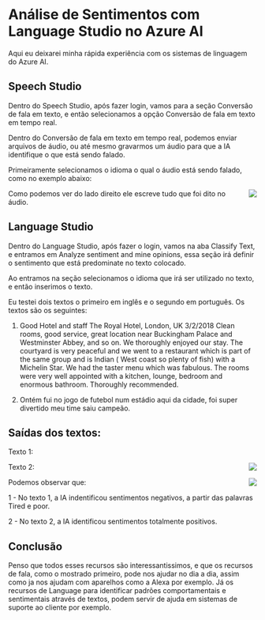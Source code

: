# Análise de Sentimentos com Language Studio no Azure AI

Aqui eu deixarei minha rápida experiência com os sistemas de linguagem do Azure AI.

## Speech Studio

Dentro do Speech Studio, após fazer login, vamos para a seção Conversão de fala em texto, e então selecionamos a opção Conversão de fala em texto em tempo real.

Dentro do Conversão de fala em texto em tempo real, podemos enviar arquivos de áudio, ou até mesmo gravarmos um áudio para que a IA identifique o que está sendo falado. 

Primeiramente selecionamos o idioma o qual o áudio está sendo falado, como no exemplo abaixo:

<img align="right" src="https://github.com/Ventura-ui/DIO-Azure-Fundamentals/blob/main/An%C3%A1lise%20de%20Sentimentos%20com%20Language%20Studio%20no%20Azure%20A/outputs/imagem1.png?raw=true" width=""/> 

Como podemos ver do lado direito ele escreve tudo que foi dito no áudio.

## Language Studio

Dentro do Language Studio, após fazer o login, vamos na aba Classify Text, e entramos em Analyze sentiment and mine opinions, essa seção irá definir o sentimento que está predominate no texto colocado.

Ao entramos na seção selecionamos o idioma que irá ser utilizado no texto, e então inserimos o texto.

Eu testei dois textos o primeiro em inglês e o segundo em português. Os textos são os seguintes:

1) Good Hotel and staff
 The Royal Hotel, London, UK
 3/2/2018
 Clean rooms, good service, great location near Buckingham Palace and Westminster Abbey,
 and so on. We thoroughly enjoyed our stay. The courtyard is very peaceful and we went to a restaurant which
 is part of the same group and is Indian ( West coast so plenty of fish) with a Michelin Star.
 We had the taster menu which was fabulous. The rooms were very well appointed with a kitchen, lounge, bedroom and enormous bathroom. Thoroughly recommended.


2) Ontém fui no jogo de futebol num estádio aqui da cidade, foi super divertido meu time saiu campeão.

## Saídas dos textos:

Texto 1:

<img align="right" src="https://github.com/Ventura-ui/DIO-Azure-Fundamentals/blob/main/An%C3%A1lise%20de%20Sentimentos%20com%20Language%20Studio%20no%20Azure%20A/outputs/imagem2.png?raw=true" width=""/> 

Texto 2:

<img align="right" src="https://github.com/Ventura-ui/DIO-Azure-Fundamentals/blob/main/An%C3%A1lise%20de%20Sentimentos%20com%20Language%20Studio%20no%20Azure%20A/outputs/imagem3.png?raw=true" width=""/> 


Podemos observar que:

1 - No texto 1, a IA indentificou sentimentos negativos, a partir das palavras Tired e poor.

2 - No texto 2, a IA identificou sentimentos totalmente positivos.

## Conclusão

Penso que todos esses recursos são interessantissimos, e que os recursos de fala, como o mostrado primeiro, pode nos ajudar no dia a dia, assim como ja nos ajudam com aparelhos como a Alexa por exemplo. Já os recursos de Language para identificar padrões comportamentais e sentimentais através de textos, podem servir de ajuda em sistemas de suporte ao cliente por exemplo.
